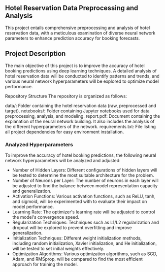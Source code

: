 ## Hotel Reservation Data Preprocessing and Analysis
This project entails comprehensive preprocessing and analysis of hotel reservation data,
with a meticulous examination of diverse neural network parameters to enhance prediction
accuracy for booking forecasts.

## Project Description
The main objective of this project is to improve the accuracy of hotel booking predictions
using deep learning techniques. A detailed analysis of hotel reservation data will be conducted
to identify patterns and trends, and various neural network hyperparameters will be explored to
optimize model performance.

Repository Structure
The repository is organized as follows:

data/: Folder containing the hotel reservation data (raw, preprocessed and target).
notebooks/: Folder containing Jupyter notebooks used for data preprocessing, analysis, and modeling.
report.pdf: Document containing the explanation of the neural network building. It also includes the analysis of the different hyperparameters of the network.
requirements.txt: File listing all project dependencies for easy environment installation.

### Analyzed Hyperparameters
To improve the accuracy of hotel booking predictions, the following neural network hyperparameters will be analyzed and adjusted:

- Number of Hidden Layers: Different configurations of hidden layers will be tested to determine the most suitable architecture for the problem.
- Number of Neurons per Layer: The number of neurons in each layer will be adjusted to find the balance between model representation capacity and generalization.
- Activation Functions: Various activation functions, such as ReLU, tanh, and sigmoid, will be experimented with to evaluate their impact on model performance.
- Learning Rate: The optimizer's learning rate will be adjusted to control the model's convergence speed.
- Regularization Techniques: Techniques such as L1/L2 regularization and dropout will be explored to prevent overfitting and improve generalization.
- Initialization Techniques: Different weight initialization methods, including random initialization, Xavier initialization, and He initialization, will be tested to set initial weights effectively.
- Optimization Algorithms: Various optimization algorithms, such as SGD, Adam, and RMSprop, will be compared to find the most efficient approach for training the model.
